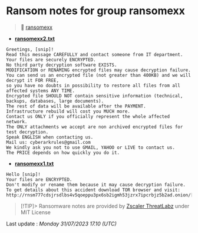 # Ransom notes for group ransomexx
> 🔗 [ransomexx](group/ransomexx)
* **[ransomexx2.txt](https://ransomware.live/ransomware_notes/ransomexx/ransomexx2.txt)**

```
Greetings, [snip]!
Read this message CAREFULLY and contact someone from IT department.
Your files are securely ENCRYPTED.
No third party decryption software EXISTS.
MODIFICATION or RENAMING encrypted files may cause decryption failure.
You can send us an encrypted file (not greater than 400KB) and we will decrypt it FOR FREE,
so you have no doubts in possibility to restore all files from all affected systems ANY TIME.
Encrypted file SHOULD NOT contain sensitive information (technical, backups, databases, large documents).
The rest of data will be available after the PAYMENT.
Infrastructure rebuild will cost you MUCH more.
Contact us ONLY if you officially represent the whole affected network.
The ONLY attachments we accept are non archived encrypted files for test decryption.
Speak ENGLISH when contacting us.
Mail us: cyberarkrules@gmail.com
We kindly ask you not to use GMAIL, YAHOO or LIVE to contact us.
The PRICE depends on how quickly you do it.

```
* **[ransomexx1.txt](https://ransomware.live/ransomware_notes/ransomexx/ransomexx1.txt)**

```
Hello [snip]!
Your files are ENCRYPTED.
Don't modify or rename them because it may cause decryption failure.
To get details about this accident download TOR browser and visit:
http://rnsm777cdsjrsdlbs4v5qoeppu3px6sb2igmh53jzrx7ipcrbjz5b2ad.onion/[snip]

```


> [!TIP]> Ransomware notes are provided by [Zscaler ThreatLabz](https://github.com/threatlabz/ransomware_notes) under MIT License
> 




Last update : _Monday 31/07/2023 17.10 (UTC)_

